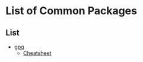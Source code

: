 # List of Common Packages

## List
- [gpg](https://gnupg.org/index.html)
  - [Cheatsheet](https://devhints.io/gnupg)